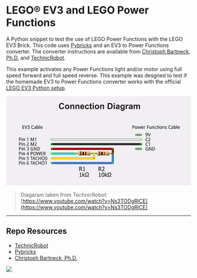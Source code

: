 # LEGO® EV3 and LEGO Power Functions

A Python snippet to test the use of LEGO Power Functions with the LEGO EV3 Brick. This code uses [Pybricks](https://pybricks.com/) and an EV3 to Power Functions converter. The converter instructions are available from [Christoph Bartneck, Ph.D.](https://www.bartneck.de/2015/06/0) and [TechnicRobot](https://www.youtube.com/watch?v=Ns3TODgRlCE).

This example activates any Power Functions light and/or motor using full speed forward and full speed reverse. This example was desgned to test if the homemade EV3 to Power Functions converter works with the official [LEGO EV3 Python setup](https://education.lego.com/en-us/support/mindstorms-ev3/python-for-ev3).

![Connection Diagram](_readme/connection-diagram.jpg)

> Diagaram taken from TechnicRobot:  
> [https://www.youtube.com/watch?v=Ns3TODgRlCE](https://www.youtube.com/watch?v=Ns3TODgRlCE)

---

## Repo Resources

- [TechnicRobot](https://www.youtube.com/@TechnicRobot/about)
- [Pybricks](https://pybricks.com/)
- [Christoph Bartneck, Ph.D.](https://www.bartneck.de/2015/06/0)

<a href="https://codeadam.ca">
<img src="https://codeadam.ca/images/code-block.png" width="100">
</a>
